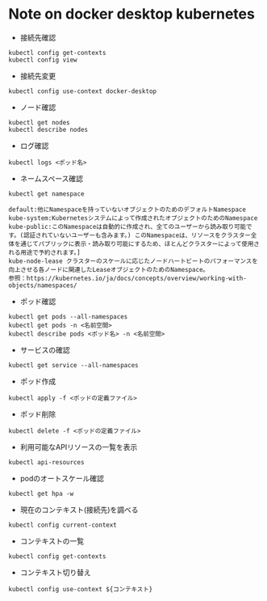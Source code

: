 # Note on docker desktop kubernetes 
- 接続先確認
```
kubectl config get-contexts
kubectl config view
```

- 接続先変更
```
kubectl config use-context docker-desktop
```

- ノード確認
```
kubectl get nodes
kubectl describe nodes
```

- ログ確認
```
kubectl logs <ポッド名>
```

- ネームスペース確認
```
kubectl get namespace
```

```
default:他にNamespaceを持っていないオブジェクトのためのデフォルトNamespace
kube-system:Kubernetesシステムによって作成されたオブジェクトのためのNamespace
kube-public:このNamespaceは自動的に作成され、全てのユーザーから読み取り可能です。(認証されていないユーザーも含みます。) このNamespaceは、リソースをクラスター全体を通じてパブリックに表示・読み取り可能にするため、ほとんどクラスターによって使用される用途で予約されます。]
kube-node-lease クラスターのスケールに応じたノードハートビートのパフォーマンスを向上させる各ノードに関連したLeaseオブジェクトのためのNamespace。
参照：https://kubernetes.io/ja/docs/concepts/overview/working-with-objects/namespaces/
```


- ポッド確認
```
kubectl get pods --all-namespaces
kubectl get pods -n <名前空間>
kubectl describe pods <ポッド名> -n <名前空間>
```

- サービスの確認
```
kubectl get service --all-namespaces
```

- ポッド作成
```
kubectl apply -f <ポッドの定義ファイル>
```

- ポッド削除
```
kubectl delete -f <ポッドの定義ファイル>
```

- 利用可能なAPIリソースの一覧を表示
```
kubectl api-resources
```

- podのオートスケール確認
```
kubectl get hpa -w
```

- 現在のコンテキスト(接続先)を調べる
```
kubectl config current-context
```

- コンテキストの一覧
```
kubectl config get-contexts
```

- コンテキスト切り替え
```
kubectl config use-context ${コンテキスト}
```
